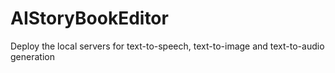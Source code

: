 # AIStoryBookEditor
Deploy the local servers for text-to-speech, text-to-image and text-to-audio generation
